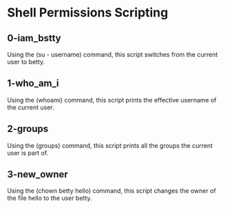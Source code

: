 # Shell Permissions Scripting

## 0-iam_bstty
Using the (su - username) command, this script switches from the current user to betty.

## 1-who_am_i
Using the (whoami) command, this script prints the effective username of the current user.

## 2-groups
Using the (groups) command, this script prints all the groups the current user is part of.

## 3-new_owner
Using the (chown betty hello) command, this script changes the owner of the file hello to the user betty.
